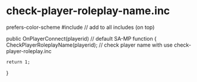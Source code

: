 # check-player-roleplay-name.inc

prefers-color-scheme
#include <check-player-roleplay-name> // add to all includes (on top)

public OnPlayerConnect(playerid) // default SA-MP function
{
    CheckPlayerRoleplayName(playerid); // check player name with use check-player-roleplay.inc

    return 1;
}
